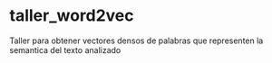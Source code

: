 # taller_word2vec
Taller para obtener vectores densos de palabras que representen la semantica del texto analizado

